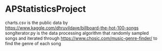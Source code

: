 # APStatisticsProject
charts.csv is the public data by https://www.kaggle.com/dhruvildave/billboard-the-hot-100-songs
songIterator.py is the data processing algorithm that randomly sampled songs and iterated through https://www.chosic.com/music-genre-finder/ to find the genre of each song
